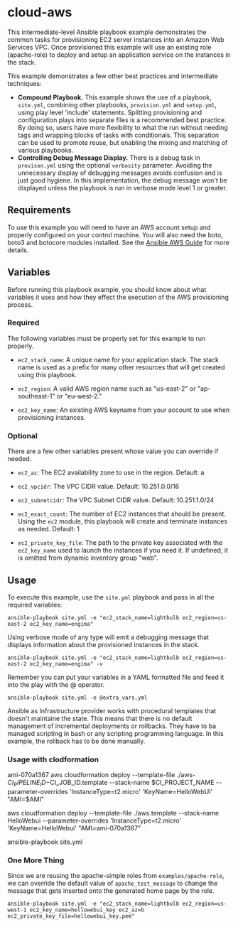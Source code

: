 # cloud-aws

This intermediate-level Ansible playbook example demonstrates the common tasks for provisioning EC2 server instances into an Amazon Web Services VPC. Once provisioned this example will use an existing role (apache-role) to deploy and setup an application service on the instances in the stack.

This example demonstrates a few other best practices and intermediate techniques:

* **Compound Playbook.** This example shows the use of a playbook, `site.yml`, combining other playbooks, `provision.yml` and `setup.yml`, using play level 'include' statements. Splitting provisioning and configuration plays into separate files is a recommended best practice. By doing so, users have more flexibility to what the run without needing tags and wrapping blocks of tasks with conditionals. This separation can be used to promote reuse, but enabling the mixing and matching of various playbooks.
* **Controlling Debug Message Display.** There is a debug task in `provison.yml` using the optional `verbosity` parameter. Avoiding the unnecessary display of debugging messages avoids confusion and is just good hygiene. In this implementation, the debug message won't be displayed unless the playbook is run in verbose mode level 1 or greater.

## Requirements

To use this example you will need to have an AWS account setup and properly configured on your control machine. You will also need the boto, boto3 and botocore modules installed. See the [Ansible AWS Guide](http://docs.ansible.com/ansible/guide_aws.html) for more details.

## Variables

Before running this playbook example, you should know about what variables it uses and how they effect the execution of the AWS provisioning process.

### Required

The following variables must be properly set for this example to run properly.

* `ec2_stack_name`: A unique name for your application stack. The stack name is used as a prefix for many other resources that will get created using this playbook.

* `ec2_region`: A valid AWS region name such as "us-east-2" or "ap-southeast-1" or "eu-west-2."

* `ec2_key_name`: An existing AWS keyname from your account to use when provisioning instances.

### Optional

There are a few other variables present whose value you can override if needed.

* `ec2_az`: The EC2 availability zone to use in the region. Default: a

* `ec2_vpcidr`: The VPC CIDR value. Default: 10.251.0.0/16

* `ec2_subnetcidr`: The VPC Subnet CIDR value. Default: 10.251.1.0/24

* `ec2_exact_count`: The number of EC2 instances that should be present. Using the `ec2` module, this playbook will create and terminate instances as needed. Default: 1

* `ec2_private_key_file`: The path to the private key associated with the `ec2_key_name` used to launch the instances if you need it. If undefined, it is omitted from dynamic inventory group "web".

## Usage

To execute this example, use the `site.yml` playbook and pass in all the required variables:

```
ansible-playbook site.yml -e "ec2_stack_name=lightbulb ec2_region=us-east-2 ec2_key_name=engima"
```

Using verbose mode of any type will emit a debugging message that displays information about the provisioned instances in the stack.

```
ansible-playbook site.yml -e "ec2_stack_name=lightbulb ec2_region=us-east-2 ec2_key_name=engima" -v
```

Remember you can put your variables in a YAML formatted file and feed it into the play with the @ operator.

```
ansible-playbook site.yml -e @extra_vars.yml
```

Ansible as Infrastructure provider works with procedural templates that doesn't maintaine the state. This means that there is no default management of incremental deployments or rollbacks. They have to ba managed scripting in bash or any scripting programming language. In this example, the rollback has to be done manually.

### Usage with clodformation

ami-070a1367
aws cloudformation deploy --template-file ./aws-$CI_PIPELINE_ID-$CI_JOB_ID.template --stack-name $CI_PROJECT_NAME --parameter-overrides 'InstanceType=t2.micro' 'KeyName=HelloWebUI' "AMI=$AMI"

aws cloudformation deploy --template-file ./aws.template --stack-name HelloWebui --parameter-overrides 'InstanceType=t2.micro' 'KeyName=HelloWebui' "AMI=ami-070a1367"

ansible-playbook site.yml


### One More Thing

Since we are reusing the apache-simple roles from `examples/apache-role`, we can override the default value of `apache_test_message` to change the message that gets inserted onto the generated home page by the role.

```
ansible-playbook site.yml -e "ec2_stack_name=lightbulb ec2_region=us-west-1 ec2_key_name=hellowebui_key ec2_az=b ec2_private_key_file=hellowebui_key.pem"
```
